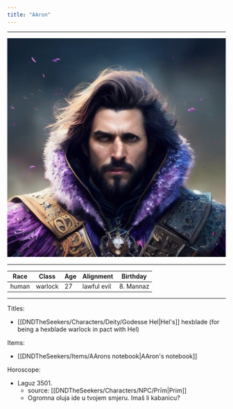 ```yaml
---
title: "AAron"
---
```

___
![ ](DNDTheSeekers/images/AAronpic.png)
___
|Race|Class|Age|Alignment|Birthday|
|---|---|---|---|---|
|human|warlock|27|lawful evil|8. Mannaz|
___
Titles: 
- [[DNDTheSeekers/Characters/Deity/Godesse Hel|Hel's]] hexblade (for being a hexblade warlock in pact with Hel)

Items: 
- [[DNDTheSeekers/Items/AArons notebook|AAron's notebook]]

Horoscope: 
- Laguz 3501. 
	- source: [[DNDTheSeekers/Characters/NPC/Prīm|Prim]]
	- Ogromna oluja ide u tvojem smjeru. Imaš li kabanicu?
